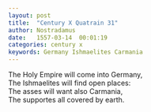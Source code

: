 ```yaml
---
layout: post
title:  "Century X Quatrain 31"
author: Nostradamus
date:   1557-03-14  00:01:19
categories: century x
keywords: Germany Ishmaelites Carmania
---
```

The Holy Empire will come into Germany,  
The Ishmaelites will find open places:  
The asses will want also Carmania,  
The supportes all covered by earth.